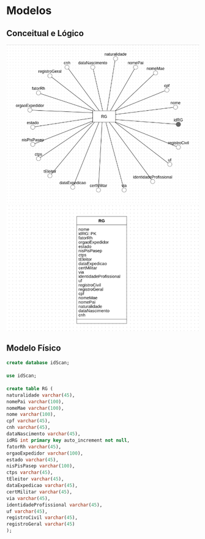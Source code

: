 # Modelos

## Conceitual e Lógico

![Modelo Coneceitual](modeloConceitual.png)
![Modelo Lógico](modeloLogico.png)

## Modelo Físico

``` sql
create database idScan;

use idScan;

create table RG (
naturalidade varchar(45),
nomePai varchar(100),
nomeMae varchar(100),
nome varchar(100),
cpf varchar(45),
cnh varchar(45),
dataNascimento varchar(45),
idRG int primary key auto_increment not null,
fatorRh varchar(45),
orgaoExpedidor varchar(100),
estado varchar(45),
nisPisPasep varchar(100),
ctps varchar(45),
tEleitor varchar(45),
dataExpedicao varchar(45),
certMilitar varchar(45),
via varchar(45),
identidadeProfissional varchar(45),
uf varchar(45),
registroCivil varchar(45),
registroGeral varchar(45)
);

```
